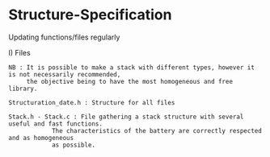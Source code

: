 # Structure-Specification

Updating functions/files regularly

I) Files

	NB : It is possible to make a stack with different types, however it is not necessarily recommended, 
	     the objective being to have the most homogeneous and free library.

	Structuration_date.h : Structure for all files

	Stack.h - Stack.c : File gathering a stack structure with several useful and fast functions. 
			    The characteristics of the battery are correctly respected and as homogeneous 
			    as possible.

	